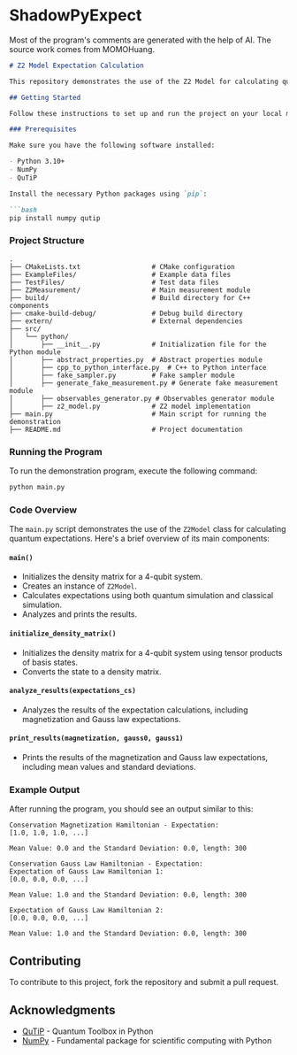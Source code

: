 # ShadowPyExpect
Most of the program's comments are generated with the help of AI. The source work comes from MOMOHuang.
```markdown
# Z2 Model Expectation Calculation

This repository demonstrates the use of the Z2 Model for calculating quantum expectations. The project includes Python scripts, C++ backend integration, and example files for testing and demonstration.

## Getting Started

Follow these instructions to set up and run the project on your local machine.

### Prerequisites

Make sure you have the following software installed:

- Python 3.10+
- NumPy
- QuTiP

Install the necessary Python packages using `pip`:

```bash
pip install numpy qutip
```

### Project Structure

```
.
├── CMakeLists.txt                  # CMake configuration
├── ExampleFiles/                   # Example data files
├── TestFiles/                      # Test data files
├── Z2Measurement/                  # Main measurement module
├── build/                          # Build directory for C++ components
├── cmake-build-debug/              # Debug build directory
├── extern/                         # External dependencies
├── src/
│   └── python/
│       ├── __init__.py             # Initialization file for the Python module
│       ├── abstract_properties.py  # Abstract properties module
│       ├── cpp_to_python_interface.py  # C++ to Python interface
│       ├── fake_sampler.py         # Fake sampler module
│       ├── generate_fake_measurement.py # Generate fake measurement module
│       ├── observables_generator.py # Observables generator module
│       ├── z2_model.py             # Z2 model implementation
├── main.py                         # Main script for running the demonstration
├── README.md                       # Project documentation
```

### Running the Program

To run the demonstration program, execute the following command:

```bash
python main.py
```

### Code Overview

The `main.py` script demonstrates the use of the `Z2Model` class for calculating quantum expectations. Here's a brief overview of its main components:

#### `main()`

- Initializes the density matrix for a 4-qubit system.
- Creates an instance of `Z2Model`.
- Calculates expectations using both quantum simulation and classical simulation.
- Analyzes and prints the results.

#### `initialize_density_matrix()`

- Initializes the density matrix for a 4-qubit system using tensor products of basis states.
- Converts the state to a density matrix.

#### `analyze_results(expectations_cs)`

- Analyzes the results of the expectation calculations, including magnetization and Gauss law expectations.

#### `print_results(magnetization, gauss0, gauss1)`

- Prints the results of the magnetization and Gauss law expectations, including mean values and standard deviations.

### Example Output

After running the program, you should see an output similar to this:

```
Conservation Magnetization Hamiltonian - Expectation:
[1.0, 1.0, 1.0, ...]

Mean Value: 0.0 and the Standard Deviation: 0.0, length: 300

Conservation Gauss Law Hamiltonian - Expectation:
Expectation of Gauss Law Hamiltonian 1:
[0.0, 0.0, 0.0, ...]

Mean Value: 1.0 and the Standard Deviation: 0.0, length: 300

Expectation of Gauss Law Hamiltonian 2:
[0.0, 0.0, 0.0, ...]

Mean Value: 1.0 and the Standard Deviation: 0.0, length: 300
```

## Contributing

To contribute to this project, fork the repository and submit a pull request.

## Acknowledgments

- [QuTiP](http://qutip.org/) - Quantum Toolbox in Python
- [NumPy](https://numpy.org/) - Fundamental package for scientific computing with Python